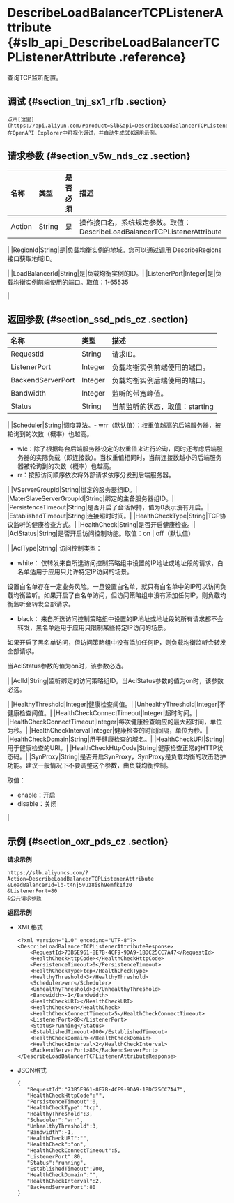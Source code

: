 # DescribeLoadBalancerTCPListenerAttribute {#slb_api_DescribeLoadBalancerTCPListenerAttribute .reference}

查询TCP监听配置。

## 调试 {#section_tnj_sx1_rfb .section}

```
点击[这里](https://api.aliyun.com/#product=Slb&api=DescribeLoadBalancerTCPListenerAttribute)在OpenAPI Explorer中可视化调试，并自动生成SDK调用示例。
```

## 请求参数 {#section_v5w_nds_cz .section}

|名称|类型|是否必须|描述|
|:-|:-|:---|:-|
|Action|String|是|操作接口名，系统规定参数。取值：DescribeLoadBalancerTCPListenerAttribute

|
|RegionId|String|是|负载均衡实例的地域。您可以通过调用 DescribeRegions接口获取地域ID。

|
|LoadBalancerId|String|是|负载均衡实例的ID。|
|ListenerPort|Integer|是|负载均衡实例前端使用的端口。取值：1-65535

|

## 返回参数 {#section_ssd_pds_cz .section}

|名称|类型|描述|
|:-|:-|:-|
|RequestId|String|请求ID。|
|ListenerPort|Integer|负载均衡实例前端使用的端口。|
|BackendServerPort|Integer|负载均衡实例后端使用的端口。|
|Bandwidth|Integer|监听的带宽峰值。|
|Status|String|当前监听的状态，取值：starting | running | configuring | stopping | stopped

|
|Scheduler|String|调度算法。-   wrr（默认值）：权重值越高的后端服务器，被轮询到的次数（概率）也越高。
-   wlc：除了根据每台后端服务器设定的权重值来进行轮询，同时还考虑后端服务器的实际负载（即连接数）。当权重值相同时，当前连接数越小的后端服务器被轮询到的次数（概率）也越高。
-   rr：按照访问顺序依次将外部请求依序分发到后端服务器。

|
|VServerGroupId|String|绑定的服务器组ID。|
|MaterSlaveServerGroupId|String|绑定的主备服务器组ID。|
|PersistenceTimeout|String|是否开启了会话保持，值为0表示没有开启。|
|EstablishedTimeout|String|连接超时时间。|
|HealthCheckType|String|TCP协议监听的健康检查方式。|
|HealthCheck|String|是否开启健康检查。|
|AclStatus|String|是否开启访问控制功能。取值：on | off（默认值）

|
|AclType|String| 访问控制类型：

 -   white： 仅转发来自所选访问控制策略组中设置的IP地址或地址段的请求，白名单适用于应用只允许特定IP访问的场景。

设置白名单存在一定业务风险。一旦设置白名单，就只有白名单中的IP可以访问负载均衡监听。如果开启了白名单访问，但访问策略组中没有添加任何IP，则负载均衡监听会转发全部请求。

-   black： 来自所选访问控制策略组中设置的IP地址或地址段的所有请求都不会转发，黑名单适用于应用只限制某些特定IP访问的场景。

如果开启了黑名单访问，但访问策略组中没有添加任何IP，则负载均衡监听会转发全部请求。


 当AclStatus参数的值为on时，该参数必选。

 |
|AclId|String|监听绑定的访问策略组ID。当AclStatus参数的值为on时，该参数必选。

|
|HealthyThreshold|Integer|健康检查阈值。|
|UnhealthyThreshold|Integer|不健康检查阈值。|
|HealthCheckConnectTimeout|Integer|超时时间。|
|HealthCheckConnectTimeout|Integer|每次健康检查响应的最大超时间，单位为秒。|
|HealthCheckInterval|Integer|健康检查的时间间隔，单位为秒。|
|HealthCheckDomain|String|用于健康检查的域名。|
|HealthCheckURI|String|用于健康检查的URI。|
|HealthCheckHttpCode|String|健康检查正常的HTTP状态码。|
|SynProxy|String|是否开启SynProxy，SynProxy是负载均衡的攻击防护功能。建议一般情况下不要调整这个参数，由负载均衡控制。

取值：

-   enable：开启
-   disable：关闭

|

## 示例 {#section_oxr_pds_cz .section}

**请求示例**

``` {#public}
https://slb.aliyuncs.com/?Action=DescribeLoadBalancerTCPListenerAttribute
&LoadBalancerId=lb-t4nj5vuz8ish9emfk1f20
&ListenerPort=80
&公共请求参数
```

**返回示例**

-   XML格式

    ```
    <?xml version="1.0" encoding="UTF-8"?>
    <DescribeLoadBalancerTCPListenerAttributeResponse>
        <RequestId>73B5E961-8E7B-4CF9-9DA9-1BDC25CC7A47</RequestId>
        <HealthCheckHttpCode></HealthCheckHttpCode>
        <PersistenceTimeout>0</PersistenceTimeout>
        <HealthCheckType>tcp</HealthCheckType>
        <HealthyThreshold>3</HealthyThreshold>
        <Scheduler>wrr</Scheduler>
        <UnhealthyThreshold>3</UnhealthyThreshold>
        <Bandwidth>-1</Bandwidth>
        <HealthCheckURI></HealthCheckURI>
        <HealthCheck>on</HealthCheck>
        <HealthCheckConnectTimeout>5</HealthCheckConnectTimeout>
        <ListenerPort>80</ListenerPort>
        <Status>running</Status>
        <EstablishedTimeout>900</EstablishedTimeout>
        <HealthCheckDomain></HealthCheckDomain>
        <HealthCheckInterval>2</HealthCheckInterval>
        <BackendServerPort>80</BackendServerPort>
    </DescribeLoadBalancerTCPListenerAttributeResponse>
    ```

-   JSON格式

    ```
    {
       "RequestId":"73B5E961-8E7B-4CF9-9DA9-1BDC25CC7A47",
       "HealthCheckHttpCode":"",
       "PersistenceTimeout":0,
       "HealthCheckType":"tcp",
       "HealthyThreshold":3,
       "Scheduler":"wrr",
       "UnhealthyThreshold":3,
       "Bandwidth":-1,
       "HealthCheckURI":"",
       "HealthCheck":"on",
       "HealthCheckConnectTimeout":5,
       "ListenerPort":80,
       "Status":"running",
       "EstablishedTimeout":900,
       "HealthCheckDomain":"",
       "HealthCheckInterval":2,
       "BackendServerPort":80
    }
    ```


